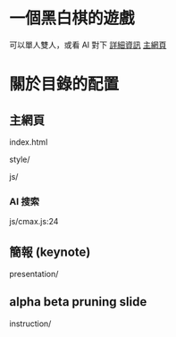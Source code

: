 # 一個黑白棋的遊戲
可以單人雙人，或看 AI 對下
[詳細資訊](https://ching367436.github.io/reversi/about)
[主網頁](https://ching367436.github.io/reversi/)

# 關於目錄的配置

## 主網頁
index.html

style/

js/
### AI 搜索
js/cmax.js:24


## 簡報 (keynote)
presentation/

## alpha beta pruning slide
instruction/